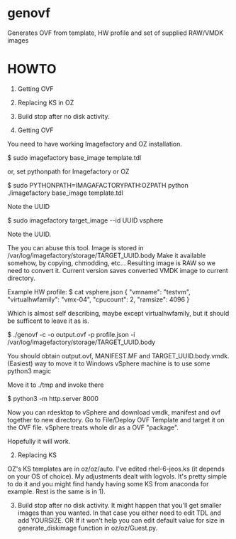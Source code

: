 genovf
======

Generates OVF from template, HW profile and set of supplied RAW/VMDK images

HOWTO
=====
1) Getting OVF

2) Replacing KS in OZ

3) Build stop after no disk activity.


1) Getting OVF

You need to have working Imagefactory and OZ installation.

$ sudo imagefactory base_image template.tdl

or, set pythonpath for Imagefactory or OZ

$ sudo PYTHONPATH=IMAGAFACTORYPATH:OZPATH python ./imagefactory base_image template.tdl

Note the UUID

$ sudo imagefactory target_image --id UUID vsphere

Note the UUID.

The you can abuse this tool. Image is stored in /var/log/imagefactory/storage/TARGET_UUID.body
Make it available somehow, by copying, chmodding, etc...
Resulting image is RAW so we need to convert it. Current version saves converted VMDK image
to current directory.

Example HW profile:
$ cat vsphere.json
{
"vmname": "testvm",
"virtualhwfamily": "vmx-04",
"cpucount": 2,
"ramsize": 4096
}

Which is almost self describing, maybe except virtualhwfamily, but it should be sufficent to leave it
as is.

$ ./genovf -c -o output.ovf -p profile.json -i /var/log/imagefactory/storage/TARGET_UUID.body

You should obtain output.ovf, MANIFEST.MF and TARGET_UUID.body.vmdk.
(Easiest) way to move it to Windows vSphere machine is to use some python3 magic

Move it to ./tmp and invoke there

$ python3 -m http.server 8000

Now you can rdesktop to vSphere and download vmdk, manifest and ovf
together to new directory. Go to File/Deploy OVF Template and target it on
the OVF file. vSphere treats whole dir as a OVF "package".

Hopefully it will work.

2) Replacing KS

OZ's KS templates are in oz/oz/auto. I've edited rhel-6-jeos.ks (it depends on your OS of choice).
My adjustments dealt with logvols. It's pretty simple to do it and you might find handy having
some KS from anaconda for example. Rest is the same is in 1).

3) Build stop after no disk activity.
It might happen that you'll get smaller images than you wanted. In that case you
either need to edit TDL and add <disk><size>YOURSIZE</size></disk>.
OR If it won't help you can edit default value for size in generate_diskimage function in
oz/oz/Guest.py.
